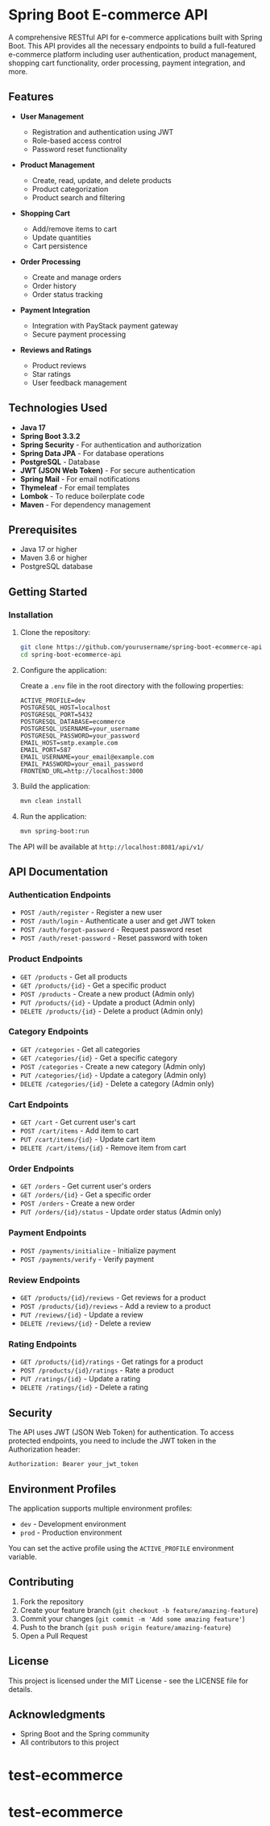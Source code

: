 # Spring Boot E-commerce API

A comprehensive RESTful API for e-commerce applications built with Spring Boot. This API provides all the necessary endpoints to build a full-featured e-commerce platform including user authentication, product management, shopping cart functionality, order processing, payment integration, and more.

## Features

- **User Management**
  - Registration and authentication using JWT
  - Role-based access control
  - Password reset functionality

- **Product Management**
  - Create, read, update, and delete products
  - Product categorization
  - Product search and filtering

- **Shopping Cart**
  - Add/remove items to cart
  - Update quantities
  - Cart persistence

- **Order Processing**
  - Create and manage orders
  - Order history
  - Order status tracking

- **Payment Integration**
  - Integration with PayStack payment gateway
  - Secure payment processing

- **Reviews and Ratings**
  - Product reviews
  - Star ratings
  - User feedback management

## Technologies Used

- **Java 17**
- **Spring Boot 3.3.2**
- **Spring Security** - For authentication and authorization
- **Spring Data JPA** - For database operations
- **PostgreSQL** - Database
- **JWT (JSON Web Token)** - For secure authentication
- **Spring Mail** - For email notifications
- **Thymeleaf** - For email templates
- **Lombok** - To reduce boilerplate code
- **Maven** - For dependency management

## Prerequisites

- Java 17 or higher
- Maven 3.6 or higher
- PostgreSQL database

## Getting Started

### Installation

1. Clone the repository:
   ```bash
   git clone https://github.com/yourusername/spring-boot-ecommerce-api.git
   cd spring-boot-ecommerce-api
   ```

2. Configure the application:

   Create a `.env` file in the root directory with the following properties:
   ```properties
   ACTIVE_PROFILE=dev
   POSTGRESQL_HOST=localhost
   POSTGRESQL_PORT=5432
   POSTGRESQL_DATABASE=ecommerce
   POSTGRESQL_USERNAME=your_username
   POSTGRESQL_PASSWORD=your_password
   EMAIL_HOST=smtp.example.com
   EMAIL_PORT=587
   EMAIL_USERNAME=your_email@example.com
   EMAIL_PASSWORD=your_email_password
   FRONTEND_URL=http://localhost:3000
   ```

3. Build the application:
   ```bash
   mvn clean install
   ```

4. Run the application:
   ```bash
   mvn spring-boot:run
   ```

The API will be available at `http://localhost:8081/api/v1/`

## API Documentation

### Authentication Endpoints

- `POST /auth/register` - Register a new user
- `POST /auth/login` - Authenticate a user and get JWT token
- `POST /auth/forgot-password` - Request password reset
- `POST /auth/reset-password` - Reset password with token

### Product Endpoints

- `GET /products` - Get all products
- `GET /products/{id}` - Get a specific product
- `POST /products` - Create a new product (Admin only)
- `PUT /products/{id}` - Update a product (Admin only)
- `DELETE /products/{id}` - Delete a product (Admin only)

### Category Endpoints

- `GET /categories` - Get all categories
- `GET /categories/{id}` - Get a specific category
- `POST /categories` - Create a new category (Admin only)
- `PUT /categories/{id}` - Update a category (Admin only)
- `DELETE /categories/{id}` - Delete a category (Admin only)

### Cart Endpoints

- `GET /cart` - Get current user's cart
- `POST /cart/items` - Add item to cart
- `PUT /cart/items/{id}` - Update cart item
- `DELETE /cart/items/{id}` - Remove item from cart

### Order Endpoints

- `GET /orders` - Get current user's orders
- `GET /orders/{id}` - Get a specific order
- `POST /orders` - Create a new order
- `PUT /orders/{id}/status` - Update order status (Admin only)

### Payment Endpoints

- `POST /payments/initialize` - Initialize payment
- `POST /payments/verify` - Verify payment

### Review Endpoints

- `GET /products/{id}/reviews` - Get reviews for a product
- `POST /products/{id}/reviews` - Add a review to a product
- `PUT /reviews/{id}` - Update a review
- `DELETE /reviews/{id}` - Delete a review

### Rating Endpoints

- `GET /products/{id}/ratings` - Get ratings for a product
- `POST /products/{id}/ratings` - Rate a product
- `PUT /ratings/{id}` - Update a rating
- `DELETE /ratings/{id}` - Delete a rating

## Security

The API uses JWT (JSON Web Token) for authentication. To access protected endpoints, you need to include the JWT token in the Authorization header:

```
Authorization: Bearer your_jwt_token
```

## Environment Profiles

The application supports multiple environment profiles:

- `dev` - Development environment
- `prod` - Production environment

You can set the active profile using the `ACTIVE_PROFILE` environment variable.

## Contributing

1. Fork the repository
2. Create your feature branch (`git checkout -b feature/amazing-feature`)
3. Commit your changes (`git commit -m 'Add some amazing feature'`)
4. Push to the branch (`git push origin feature/amazing-feature`)
5. Open a Pull Request

## License

This project is licensed under the MIT License - see the LICENSE file for details.

## Acknowledgments

- Spring Boot and the Spring community
- All contributors to this project
# test-ecommerce
# test-ecommerce

